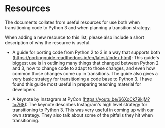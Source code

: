 # Resources

The documents collates from useful resources for use both when
transitioning code to Python 3 and when planning a transition strategy.

When adding a new resource to this list,
please also include a short description of why the resource is useful.

* A guide for porting code from Python 2 to 3 in a way that supports both
  (https://portingguide.readthedocs.io/en/latest/index.html):
  This guide's biggest use is in outlining many things that changed between Python 2 and 3,
  how to change code to adapt to those changes,
  and even how common those changes come up in transitions.
  The guide also gives a very basic strategy for transitioning a code base to Python 3.
  I have found this guide most useful in preparing teaching material for developers.

* A keynote by Instagram at PyCon (https://youtu.be/66XoCk79kjM?t=768):
  The keynote describes Instagram's high level strategy for transitioning to Python 3.
  This was very useful in coming up with our own strategy.
  They also talk about some of the pitfalls they hit when transitioning.
